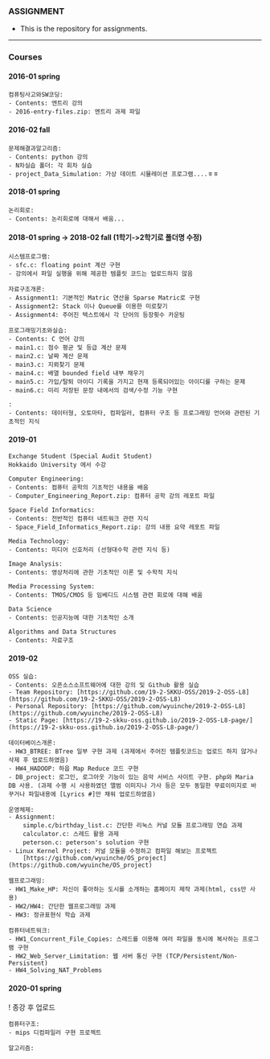 ### ASSIGNMENT
- This is the repository for assignments.
***
### Courses

#### 2016-01 spring
    
    컴퓨팅사고와SW코딩:
    - Contents: 엔트리 강의
    - 2016-entry-files.zip: 엔트리 과제 파일
    
#### 2016-02 fall

    문제해결과알고리즘:
    - Contents: python 강의
    - N차실습 폴더: 각 회차 실습
    - project_Data_Simulation: 가상 데이트 시뮬레이션 프로그램....ㅎㅎ

#### 2018-01 spring

    논리회로:
    - Contents: 논리회로에 대해서 배움...

#### 2018-01 spring -> 2018-02 fall (1학기->2학기로 폴더명 수정)

    시스템프로그램:
    - sfc.c: floating point 계산 구현
    - 강의에서 파일 실행을 위해 제공한 템플릿 코드는 업로드하지 않음
    
    자료구조개론:
    - Assignment1: 기본적인 Matric 연산을 Sparse Matric로 구현
    - Assignment2: Stack 이나 Queue를 이용한 미로찾기
    - Assignment4: 주어진 텍스트에서 각 단어의 등장횟수 카운팅

    프로그래밍기초와실습:
    - Contents: C 언어 강의
    - main1.c: 점수 평균 및 등급 계산 문제
    - main2.c: 날짜 계산 문제
    - main3.c: 지뢰찾기 문제
    - main4.c: 배열 bounded field 내부 채우기
    - main5.c: 가입/탈퇴 아이디 기록을 가지고 현재 등록되어있는 아이디를 구하는 문제
    - main6.c: 미리 저장된 문장 내에서의 검색/수정 기능 구현
    
    :
    - Contents: 데이터형, 오토마타, 컴파일러, 컴퓨터 구조 등 프로그래밍 언어와 관련된 기초적인 지식
    
#### 2019-01

    Exchange Student (Special Audit Student)
    Hokkaido University 에서 수강
    
    Computer Engineering:
    - Contents: 컴퓨터 공학의 기초적인 내용을 배움
    - Computer_Engineering_Report.zip: 컴퓨터 공학 강의 레포트 파일
    
    Space Field Informatics:
    - Contents: 전반적인 컴퓨터 네트워크 관련 지식
    - Space_Field_Informatics_Report.zip: 강의 내용 요약 레포트 파일
    
    Media Technology:
    - Contents: 미디어 신호처리 (선형대수학 관련 지식 등)
    
    Image Analysis:
    - Contents: 영상처리에 관한 기초적인 이론 및 수학적 지식
    
    Media Processing System:
    - Contents: TMOS/CMOS 등 임베디드 시스템 관련 회로에 대해 배움
    
    Data Science
    - Contents: 인공지능에 대한 기초적인 소개
    
    Algorithms and Data Structures
    - Contents: 자료구조
    
#### 2019-02

    OSS 실습:
    - Contents: 오픈소스소프트웨어에 대한 강의 및 Github 활용 실습
    - Team Repository: [https://github.com/19-2-SKKU-OSS/2019-2-OSS-L8](https://github.com/19-2-SKKU-OSS/2019-2-OSS-L8)
    - Personal Repository: [https://github.com/wyuinche/2019-2-OSS-L8](https://github.com/wyuinche/2019-2-OSS-L8)
    - Static Page: [https://19-2-skku-oss.github.io/2019-2-OSS-L8-page/](https://19-2-skku-oss.github.io/2019-2-OSS-L8-page/)

    데이터베이스개론:
    - HW3_BTREE: BTree 일부 구현 과제 (과제에서 주어진 템플릿코드는 업로드 하지 않거나 삭제 후 업로드하였음)
    - HW4_HADOOP: 하웁 Map Reduce 코드 구현
    - DB_project: 로그인, 로그아웃 기능이 있는 음악 서비스 사이트 구현. php와 Maria DB 사용. (과제 수행 시 사용하였던 앨범 이미지나 가사 등은 모두 동일한 무료이미지로 바꾸거나 파일내용에 [Lyrics #]만 채워 업로드하였음)
    
    운영체제:
    - Assignment:
        simple.c/birthday_list.c: 간단한 리눅스 커널 모듈 프로그래밍 연습 과제
        calculator.c: 스레드 활용 과제
        peterson.c: peterson's solution 구현
    - Linux Kernel Project: 커널 모듈을 수정하고 컴파일 해보는 프로젝트
        [https://github.com/wyuinche/OS_project](https://github.com/wyuinche/OS_project)
    
    웹프로그래밍:
    - HW1_Make_HP: 자신이 좋아하는 도시를 소개하는 홈페이지 제작 과제(html, css만 사용)
    - HW2/HW4: 간단한 웹프로그래밍 과제
    - HW3: 정규표현식 학습 과제
    
    컴퓨터네트워크:
    - HW1_Concurrent_File_Copies: 스레드를 이용해 여러 파일을 동시에 복사하는 프로그램 구현
    - HW2_Web_Server_Limitation: 웹 서버 통신 구현 (TCP/Persistent/Non-Persistent)
    - HW4_Solving_NAT_Problems
    
#### 2020-01 spring
! 종강 후 업로드

    컴퓨터구조:
    - mips 디컴파일러 구현 프로젝트
    
    알고리즘:
